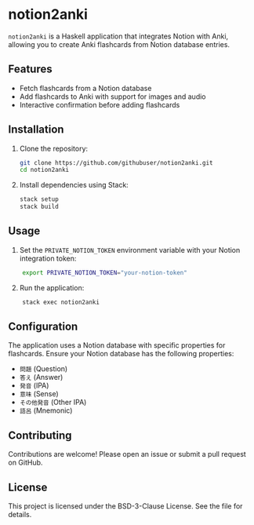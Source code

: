 # notion2anki

`notion2anki` is a Haskell application that integrates Notion with Anki, allowing you to create Anki flashcards from Notion database entries.

## Features

- Fetch flashcards from a Notion database
- Add flashcards to Anki with support for images and audio
- Interactive confirmation before adding flashcards

## Installation

1. Clone the repository:
    ```sh
    git clone https://github.com/githubuser/notion2anki.git
    cd notion2anki
    ```

2. Install dependencies using Stack:
    ```sh
    stack setup
    stack build
    ```

## Usage

1. Set the `PRIVATE_NOTION_TOKEN` environment variable with your Notion integration token:
    
```sh
    export PRIVATE_NOTION_TOKEN="your-notion-token"
```

2. Run the application:
```sh
    stack exec notion2anki
```

## Configuration

The application uses a Notion database with specific properties for flashcards. Ensure your Notion database has the following properties:
- `問題` (Question)
- `答え` (Answer)
- `発音` (IPA)
- `意味` (Sense)
- `その他発音` (Other IPA)
- `語呂` (Mnemonic)

## Contributing

Contributions are welcome! Please open an issue or submit a pull request on GitHub.

## License

This project is licensed under the BSD-3-Clause License. See the  file for details.